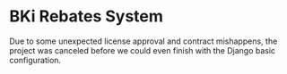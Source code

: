 # BKi Rebates System
Due to some unexpected license approval and contract mishappens, the project was canceled before we could even finish with the Django basic configuration.
